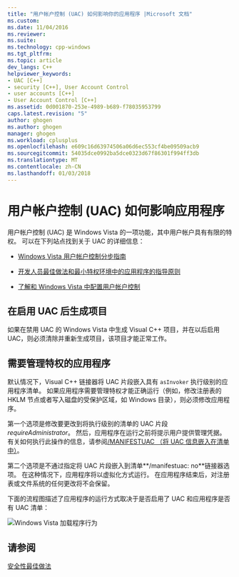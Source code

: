 ```yaml
---
title: "用户帐户控制 (UAC) 如何影响你的应用程序 |Microsoft 文档"
ms.custom: 
ms.date: 11/04/2016
ms.reviewer: 
ms.suite: 
ms.technology: cpp-windows
ms.tgt_pltfrm: 
ms.topic: article
dev_langs: C++
helpviewer_keywords:
- UAC [C++]
- security [C++], User Account Control
- user accounts [C++]
- User Account Control [C++]
ms.assetid: 0d001870-253e-4989-b689-f78035953799
caps.latest.revision: "5"
author: ghogen
ms.author: ghogen
manager: ghogen
ms.workload: cplusplus
ms.openlocfilehash: e609c16d63974506a06d6ec553cf4be09509acb9
ms.sourcegitcommit: 54035dce0992ba5dce0323d67f86301f994ff3db
ms.translationtype: MT
ms.contentlocale: zh-CN
ms.lasthandoff: 01/03/2018
---
```

# <a name="how-user-account-control-uac-affects-your-application"></a>用户帐户控制 (UAC) 如何影响应用程序
用户帐户控制 (UAC) 是 Windows Vista 的一项功能，其中用户帐户具有有限的特权。 可以在下列站点找到关于 UAC 的详细信息：  
  
-   [Windows Vista 用户帐户控制分步指南](http://go.microsoft.com/fwlink/p/?linkid=53781)  
  
-   [开发人员最佳做法和最小特权环境中的应用程序的指导原则](http://go.microsoft.com/fwlink/p/?linkid=82444)  
  
-   [了解和 Windows Vista 中配置用户帐户控制](http://go.microsoft.com/fwlink/p/?linkid=82445)  
  
## <a name="building-projects-after-enabling-uac"></a>在启用 UAC 后生成项目  
 如果在禁用 UAC 的 Windows Vista 中生成 Visual C++ 项目，并在以后启用 UAC，则必须清除并重新生成项目，该项目才能正常工作。  
  
## <a name="applications-that-require-administrative-privileges"></a>需要管理特权的应用程序  
 默认情况下，Visual C++ 链接器将 UAC 片段嵌入具有 `asInvoker` 执行级别的应用程序清单。 如果应用程序需要管理特权才能正确运行（例如，修改注册表的 HKLM 节点或者写入磁盘的受保护区域，如 Windows 目录），则必须修改应用程序。  
  
 第一个选项是修改要更改到将执行级别的清单的 UAC 片段*requireAdministrator*。 然后，应用程序在运行之前将提示用户提供管理凭据。 有关如何执行此操作的信息，请参阅[/MANIFESTUAC （将 UAC 信息嵌入在清单中）](../build/reference/manifestuac-embeds-uac-information-in-manifest.md)。  
  
 第二个选项是不通过指定将 UAC 片段嵌入到清单**/manifestuac: no**链接器选项。 在这种情况下，应用程序将以虚拟化方式运行。 在应用程序结束后，对注册表或文件系统的任何更改将不会保留。  
  
 下面的流程图描述了应用程序的运行方式取决于是否启用了 UAC 和应用程序是否有 UAC 清单：  
  
 ![Windows Vista 加载程序行为](media/uacflowchart.png "UACflowchart")  
  
## <a name="see-also"></a>请参阅  
 [安全性最佳做法](security-best-practices-for-cpp.md)